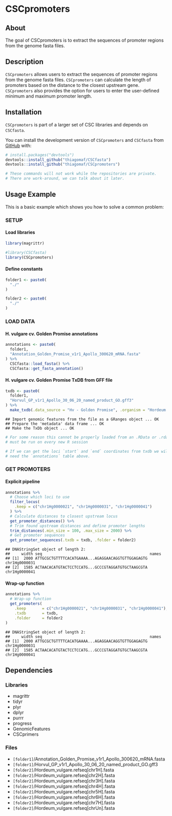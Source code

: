 
<!-- README.md is generated from README.Rmd. Please edit that file -->

# CSCpromoters

<!-- badges: start -->
<!-- badges: end -->

## About

The goal of CSCpromoters is to extract the sequences of promoter regions
from the genome fasta files.

## Description

`CSCpromoters` allows users to extract the sequences of promoter regions
from the genome fasta files. `CSCpromoters` can calculate the length of
promoters based on the distance to the closest upstream gene.
`CSCpromoters` also provides the option for users to enter the
user-defined minimum and maximum promoter length.

## Installation

`CSCpromoters` is part of a larger set of CSC libraries and depends on
`CSCfasta`.

You can install the development version of `CSCpromoters` and `CSCfasta`
from [GitHub](https://github.com/) with:

``` r
# install.packages("devtools")
devtools::install_github("thiagomaf/CSCfasta")
devtools::install_github("thiagomaf/CSCpromoters")

# These commands will not work while the repositories are private.
# There are work-around, we can talk about it later.
```

## Usage Example

This is a basic example which shows you how to solve a common problem:

### SETUP

#### Load libraries

``` r
library(magrittr)

#library(CSCfasta)
library(CSCpromoters)
```

#### Define constants

``` r
folder1 <- paste0(
  "./"
)

folder2 <- paste0(
  "./"
)
```

### LOAD DATA

#### H. vulgare cv. Golden Promise annotations

``` r
annotations <- paste0(
  folder1,
  "Annotation_Golden_Promise_v1r1_Apollo_300620_mRNA.fasta"
) %>%
  CSCfasta::load_fasta() %>%
  CSCfasta::get_fasta_annotation()
```

#### H. vulgare cv. Golden Promise TxDB from GFF file

``` r
txdb <- paste0(
  folder1,
  "Horvul_GP_v1r1_Apollo_30_06_20_named_product_GO.gff3"
) %>%
  make_txdb(.data_source = "Hv - Golden Promise", .organism = "Hordeum vulgare")
```

    ## Import genomic features from the file as a GRanges object ... OK
    ## Prepare the 'metadata' data frame ... OK
    ## Make the TxDb object ... OK

``` r
# For some reason this cannot be properly loaded from an .RData or .rda file,
# must be run on every new R session

# If we can get the loci `start` and `end` coordinates from txdb we will not 
# need the `annotations` table above.
```

### GET PROMOTERS

#### Explicit pipeline

``` r
annotations %>%
  # Choose which loci to use
  filter_locus(
    .keep = c("chr1Hg0000021", "chr1Hg0000031", "chr1Hg0000041")
  ) %>%
  # Calculate distances to closest upstream locus
  get_promoter_distances() %>%
  # Trim found upstream distances and define promoter lengths
  trim_distances(.min_size = 100, .max_size = 2000) %>%
  # Get promoter sequences
  get_promoter_sequences(.txdb = txdb, .folder = folder2)
```

    ## DNAStringSet object of length 2:
    ##     width seq                                               names               
    ## [1]  2000 ATTGCGCTGTTTTCACATGAAAA...AGAGGAACAGGTGTTGGAGAGTG chr1Hg0000031
    ## [2]  1585 ACTAACACATGTACTCCTCCATG...GCCCGTAGGATGTGCTAAGCGTA chr1Hg0000041

#### Wrap-up function

``` r
annotations %>%
  # Wrap-up function
  get_promoters(
    .keep       = c("chr1Hg0000021", "chr1Hg0000031", "chr1Hg0000041"),
    .txdb       = txdb,
    .folder     = folder2
)
```

    ## DNAStringSet object of length 2:
    ##     width seq                                               names               
    ## [1]  2000 ATTGCGCTGTTTTCACATGAAAA...AGAGGAACAGGTGTTGGAGAGTG chr1Hg0000031
    ## [2]  1585 ACTAACACATGTACTCCTCCATG...GCCCGTAGGATGTGCTAAGCGTA chr1Hg0000041

## Dependencies

### Libraries

- magrittr
- tidyr
- plyr
- dplyr
- purrr
- progress
- GenomicFeatures
- CSCprimers

### Files

- `[folder1]`/Annotation_Golden_Promise_v1r1_Apollo_300620_mRNA.fasta
- `[folder1]`/Horvul_GP_v1r1_Apollo_30_06_20_named_product_GO.gff3
- `[folder2]`/Hordeum_vulgare.refseq\[chr1H\].fasta
- `[folder2]`/Hordeum_vulgare.refseq\[chr2H\].fasta
- `[folder2]`/Hordeum_vulgare.refseq\[chr3H\].fasta
- `[folder2]`/Hordeum_vulgare.refseq\[chr4H\].fasta
- `[folder2]`/Hordeum_vulgare.refseq\[chr5H\].fasta
- `[folder2]`/Hordeum_vulgare.refseq\[chr6H\].fasta
- `[folder2]`/Hordeum_vulgare.refseq\[chr7H\].fasta
- `[folder2]`/Hordeum_vulgare.refseq\[chrUn\].fasta
